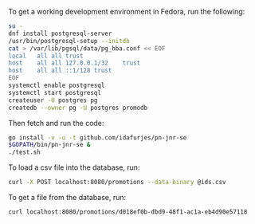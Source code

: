 To get a working development environment in Fedora, run the following:

```bash
su -
dnf install postgresql-server
/usr/bin/postgresql-setup --initdb
cat > /var/lib/pgsql/data/pg_hba.conf << EOF
local	all	all	trust
host	all	all	127.0.0.1/32	trust
host	all	all	::1/128	trust
EOF
systemctl enable postgresql
systemctl start postgresql
createuser -U postgres pg
createdb --owner pg -U postgres promodb
```

Then fetch and run the code:

```bash
go install -v -u -t github.com/idafurjes/pn-jnr-se
$GOPATH/bin/pn-jnr-se &
./test.sh
```

To load a csv file into the database, run:

```bash
curl -X POST localhost:8080/promotions --data-binary @ids.csv
```

To get a file from the database, run:

```bash
curl localhost:8080/promotions/d018ef0b-dbd9-48f1-ac1a-eb4d90e57118
```

